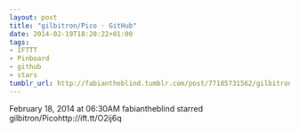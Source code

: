 ```yaml
---
layout: post
title: "gilbitron/Pico · GitHub"
date: 2014-02-19T18:20:22+01:00
tags:
- IFTTT
- Pinboard
- github
- stars
tumblr_url: http://fabiantheblind.tumblr.com/post/77185731562/gilbitron-pico-github
---
```

February 18, 2014 at 06:30AM
fabiantheblind starred gilbitron/Picohttp://ift.tt/O2ij6q

